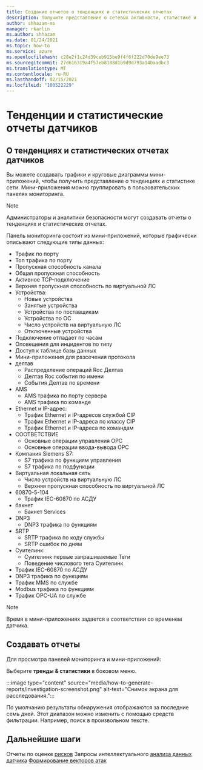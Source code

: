 ```yaml
---
title: Создание отчетов о тенденциях и статистических отчетах
description: Получите представление о сетевых активности, статистике и тенденциях, используя защитник для тенденций и мини-приложений статистики Интернета вещей.
author: shhazam-ms
manager: rkarlin
ms.author: shhazam
ms.date: 01/24/2021
ms.topic: how-to
ms.service: azure
ms.openlocfilehash: c28e2f1c24d39ceb915be9f4f6f222d70de9ee73
ms.sourcegitcommit: 27d616319a4f57eb8188d1b9d9d793a14baadbc3
ms.translationtype: MT
ms.contentlocale: ru-RU
ms.lasthandoff: 02/15/2021
ms.locfileid: "100522229"
---
```

# <a name="sensor-trends-and-statistics-reports"></a>Тенденции и статистические отчеты датчиков

## <a name="about-sensor-trends-and-statistics-reports"></a>О тенденциях и статистических отчетах датчиков

Вы можете создавать графики и круговые диаграммы мини-приложений, чтобы получить представление о тенденциях и статистике сети. Мини-приложения можно группировать в пользовательских панелях мониторинга.

> [!NOTE]
> Администраторы и аналитики безопасности могут создавать отчеты о тенденциях и статистических отчетах.

Панель мониторинга состоит из мини-приложений, которые графически описывают следующие типы данных:

- Трафик по порту
- Топ трафика по порту
- Пропускная способность канала
- Общая пропускная способность
- Активное TCP-подключение
- Верхняя пропускная способность по виртуальной ЛС
- Устройства:
  - Новые устройства
  - Занятые устройства
  - Устройства по поставщикам
  - Устройства по ОС
  - Число устройств на виртуальную ЛС
  - Отключенные устройства
- Подключение отпадает по часам
- Оповещения для инцидентов по типу
- Доступ к таблице базы данных
- Мини-приложения для разсечения протокола
- делтав
  - Распределение операций Roc Делтав
  - Делтав Roc события по имени
  - События Делтав по времени
- AMS
  - AMS трафика по порту сервера
  - AMS трафика по команде
- Ethernet и IP-адрес:
  - Трафик Ethernet и IP-адресов службой CIP
  - Трафик Ethernet и IP-адреса по классу CIP
  - Трафик Ethernet и IP-адреса по командам
- СООТВЕТСТВИЕ
  - Основные операции управления OPC
  - Основные операции ввода-вывода OPC
- Компания Siemens S7:
  - S7 трафика по функциям управления
  - S7 трафика по подфункции
- Виртуальная локальная сеть
  - Число устройств на виртуальную ЛС
  - Верхняя пропускная способность по виртуальной ЛС
- 60870-5-104
  - Трафик IEC-60870 по АСДУ
- бакнет
  - Бакнет Services
- DNP3
  - DNP3 трафика по функциям
- SRTP
  - SRTP трафика по коду службы
  - SRTP ошибок по дням
- Суителинк:
  - Суителинк первые запрашиваемые Теги
  - Поведение числового тега Суителинк
- Трафик IEC-60870 по АСДУ
- DNP3 трафика по функциям
- Трафик MMS по службе
- Modbus трафика по функциям
- Трафик OPC-UA по службе

> [!NOTE]
>  Время в мини-приложениях задается в соответствии со временем датчика.

## <a name="create-reports"></a>Создавать отчеты

Для просмотра панелей мониторинга и мини-приложений:

Выберите **тренды & статистики** в боковом меню.

:::image type="content" source="media/how-to-generate-reports/investigation-screenshot.png" alt-text="Снимок экрана для расследования.":::

По умолчанию результаты обнаружения отображаются за последние семь дней. Этот диапазон можно изменить с помощью средств фильтрации. Например, поиск в произвольном тексте.

## <a name="next-steps"></a>Дальнейшие шаги

Отчеты по оценке [рисков](how-to-create-risk-assessment-reports.md) 
 Запросы интеллектуального [анализа данных датчика](how-to-create-data-mining-queries.md) 
 [Формирование векторов атак](how-to-create-attack-vector-reports.md)